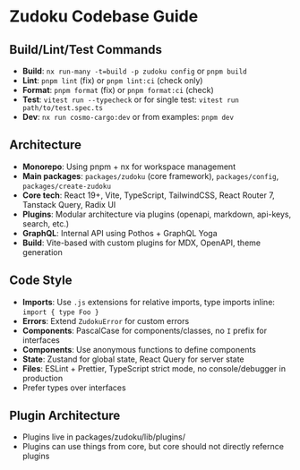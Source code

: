 # Zudoku Codebase Guide

## Build/Lint/Test Commands

- **Build**: `nx run-many -t=build -p zudoku config` or `pnpm build`
- **Lint**: `pnpm lint` (fix) or `pnpm lint:ci` (check only)
- **Format**: `pnpm format` (fix) or `pnpm format:ci` (check)
- **Test**: `vitest run --typecheck` or for single test: `vitest run path/to/test.spec.ts`
- **Dev**: `nx run cosmo-cargo:dev` or from examples: `pnpm dev`

## Architecture

- **Monorepo**: Using pnpm + nx for workspace management
- **Main packages**: `packages/zudoku` (core framework), `packages/config`, `packages/create-zudoku`
- **Core tech**: React 19+, Vite, TypeScript, TailwindCSS, React Router 7, Tanstack Query, Radix UI
- **Plugins**: Modular architecture via plugins (openapi, markdown, api-keys, search, etc.)
- **GraphQL**: Internal API using Pothos + GraphQL Yoga
- **Build**: Vite-based with custom plugins for MDX, OpenAPI, theme generation

## Code Style

- **Imports**: Use `.js` extensions for relative imports, type imports inline: `import { type Foo }`
- **Errors**: Extend `ZudokuError` for custom errors
- **Components**: PascalCase for components/classes, no `I` prefix for interfaces
- **Components**: Use anonymous functions to define components
- **State**: Zustand for global state, React Query for server state
- **Files**: ESLint + Prettier, TypeScript strict mode, no console/debugger in production
- Prefer types over interfaces

## Plugin Architecture
- Plugins live in packages/zudoku/lib/plugins/
- Plugins can use things from core, but core should not directly refernce plugins 
